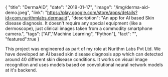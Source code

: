 {
  "title": "DermaAID",
  "date": "2019-01-17",
  "image": "/img/derma-aid-demo.jpeg",
  "link": "https://play.google.com/store/apps/details?id=com.nurithmlabs.dermaaid",
  "description": "An app for AI based Skin disease diagnosis. It doesn't require any special equipment (like a dermoscope), just clinical images taken from a commodity smartphone camera.",
  "tags": ["AI","Machine Learning", "Python"],
  "fact": "",
  "featured":true
}

This project was engineered as part of my role at Nurithm Labs Pvt Ltd. We have developed an AI based skin disease diagnosis app which can detected around 40 different skin disease conditions. It works on visual image recognition and uses models based on convolutional neural network models at it's backend.
